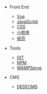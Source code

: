 - Front End

  - [Vue](fe/vue)
  - [JavaScript](fe/javascript)
  - [CSS](fe/css)
  - [小程序](fe/xcx)
  - [规范](fe/standard)

- Tools

  - [GIT](tools/git)
  - [NPM](tools/npm)
  - [WAMPServe](tools/wampserve)

- CMS
  - [DEDECMS](cms/dedecms)
